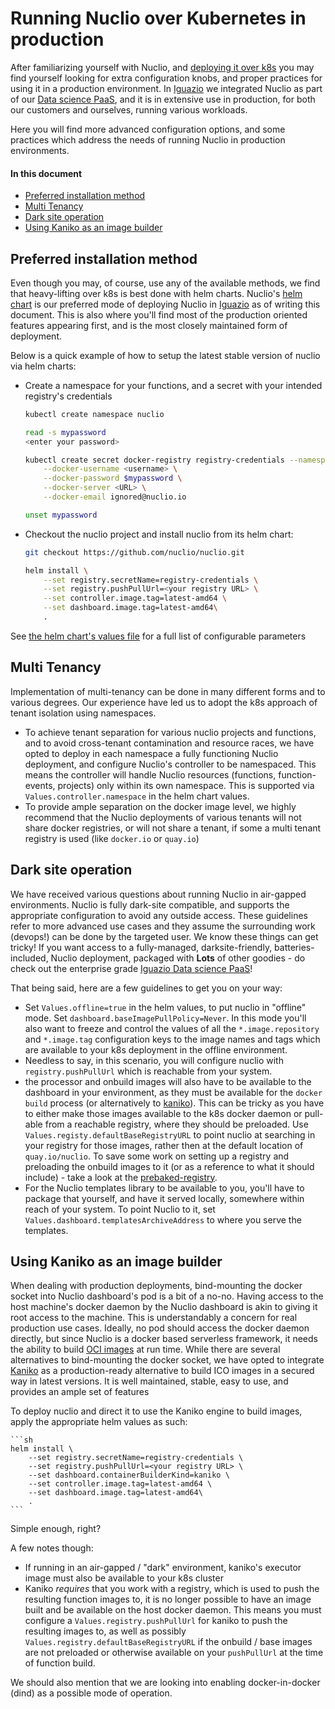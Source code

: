 # Running Nuclio over Kubernetes in production

After familiarizing yourself with Nuclio, and [deploying it over k8s](/docs/setup/k8s/getting-started-k8s.md) you may find yourself looking for extra configuration knobs, and proper practices for using it in a production environment.
In [Iguazio](https://www.iguazio.com/) we integrated Nuclio as part of our [Data science PaaS](https://www.iguazio.com/platform/), and it is in extensive use in production, for both our customers and ourselves, running various workloads.

Here you will find more advanced configuration options, and some practices which address the needs of running Nuclio in production environments. 


#### In this document

- [Preferred installation method](#preferred-installation-method)
- [Multi Tenancy](#multi-tenancy)
- [Dark site operation](#dark-site-operation)
- [Using Kaniko as an image builder](#using-kaniko-as-an-image-builder)

## Preferred installation method

Even though you may, of course, use any of the available methods, we find that heavy-lifting over k8s is best done with helm charts.
Nuclio's [helm chart](/hack/k8s/helm/nuclio/) is our preferred mode of deploying Nuclio in [Iguazio](https://www.iguazio.com/) as of writing this document.
This is also where you'll find most of the production oriented features appearing first, and is the most closely maintained form of deployment.

Below is a quick example of how to setup the latest stable version of nuclio via helm charts:

- Create a namespace for your functions, and a secret with your intended registry's credentials
    ```sh
    kubectl create namespace nuclio
    ```
    ```sh
    read -s mypassword
    <enter your password>
    
    kubectl create secret docker-registry registry-credentials --namespace nuclio \
        --docker-username <username> \
        --docker-password $mypassword \
        --docker-server <URL> \
        --docker-email ignored@nuclio.io
    
    unset mypassword
    ```
 - Checkout the nuclio project and install nuclio from its helm chart: 
    ```sh
    git checkout https://github.com/nuclio/nuclio.git
    
    helm install \
        --set registry.secretName=registry-credentials \
        --set registry.pushPullUrl=<your registry URL> \
        --set controller.image.tag=latest-amd64 \
        --set dashboard.image.tag=latest-amd64\
        .
    ```
  
  See [the helm chart's values file](/hack/k8s/helm/nuclio/values.yaml) for a full list of configurable parameters

## Multi Tenancy

Implementation of multi-tenancy can be done in many different forms and to various degrees. Our experience have led us to adopt the k8s approach of tenant isolation using namespaces.
- To achieve tenant separation for various nuclio projects and functions, and to avoid cross-tenant contamination and resource races, we have opted to deploy in each namespace a fully functioning Nuclio deployment, and configure Nuclio's controller to be namespaced.
  This means the controller will handle Nuclio resources (functions, function-events, projects) only within its own namespace. This is supported via `Values.controller.namespace` in the helm chart values.  
- To provide ample separation on the docker image level, we highly recommend that the Nuclio deployments of various tenants will not share docker registries, or will not share a tenant, if some a multi tenant registry is used (like `docker.io` or `quay.io`) 
 
## Dark site operation

We have received various questions about running Nuclio in air-gapped environments. Nuclio is fully dark-site compatible, and supports the appropriate configuration to avoid any outside access.
These guidelines refer to more advanced use cases and they assume the surrounding work (devops!) can be done by the targeted user.
We know these things can get tricky! If you want access to a fully-managed, darksite-friendly, batteries-included, Nuclio deployment, packaged with **Lots** of other goodies - do check out the enterprise grade [Iguazio Data science PaaS](https://www.iguazio.com/platform/)! 

That being said, here are a few guidelines to get you on your way:

- Set `Values.offline=true` in the helm values, to put nuclio in "offline" mode. Set `dashboard.baseImagePullPolicy=Never`. In this mode you'll also want to freeze and control the values of all the `*.image.repository` and `*.image.tag` configuration keys to the image names and tags which are available to your k8s deployment in the offline environment.
- Needless to say, in this scenario, you will configure nuclio with `registry.pushPullUrl` which is reachable from your system.
- the processor and onbuild images will also have to be available to the dashboard in your environment, as they must be available for the `docker build` process (or alternatively to [kaniko](#using-kaniko-as-an-image-builder)).
  This can be tricky as you have to either make those images available to the k8s docker daemon or pull-able from a reachable registry, where they should be preloaded. Use `Values.registy.defaultBaseRegistryURL` to point nuclio at searching in your registry for those images, rather then at the default location of `quay.io/nuclio`.
  To save some work on setting up a registry and preloading the onbuild images to it (or as a reference to what it should include) - take a look at the [prebaked-registry](https://github.com/nuclio/prebaked-registry).
- For the Nuclio templates library to be available to you, you'll have to package that yourself, and have it served locally, somewhere within reach of your system. To point Nuclio to it, set `Values.dashboard.templatesArchiveAddress` to where you serve the templates.


## Using Kaniko as an image builder

When dealing with production deployments, bind-mounting the docker socket into Nuclio dashboard's pod is a bit of a no-no. Having access to the host machine's docker daemon by the Nuclio dashboard is akin to giving it root access to the machine.
This is understandably a concern for real production use cases. Ideally, no pod should access the docker daemon directly, but since Nuclio is a docker based serverless framework, it needs the ability to build [OCI images](https://github.com/opencontainers/image-spec) at run time.
While there are several alternatives to bind-mounting the docker socket, we have opted to integrate [Kaniko](https://github.com/GoogleContainerTools/kaniko) as a production-ready alternative to build ICO images in a secured way in latest versions.
It is well maintained, stable, easy to use, and provides an ample set of features

To deploy nuclio and direct it to use the Kaniko engine to build images, apply the appropriate helm values as such:

    ```sh
    helm install \
        --set registry.secretName=registry-credentials \
        --set registry.pushPullUrl=<your registry URL> \
        --set dashboard.containerBuilderKind=kaniko \
        --set controller.image.tag=latest-amd64 \
        --set dashboard.image.tag=latest-amd64\
        .
    ```

Simple enough, right?

A few notes though:
- If running in an air-gapped / "dark" environment, kaniko's executor image must also be available to your k8s cluster
- Kaniko *requires* that you work with a registry, which is used to push the resulting function images to, it is no longer possible to have an image built and be available on the host docker daemon.
  This means you must configure a `Values.registry.pushPullUrl` for kaniko to push the resulting images to, as well as possibly `Values.registry.defaultBaseRegistryURL` if the onbuild / base images are not preloaded or otherwise available on your `pushPullUrl` at the time of function build.

We should also mention that we are looking into enabling docker-in-docker (dind) as a possible mode of operation.


